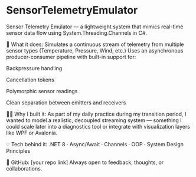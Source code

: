 # SensorTelemetryEmulator
Sensor Telemetry Emulator — a lightweight system that mimics real-time sensor data flow using System.Threading.Channels in C#.

🔧 What it does:
Simulates a continuous stream of telemetry from multiple sensor types (Temperature, Pressure, Wind, etc.)
Uses an asynchronous producer-consumer pipeline with built-in support for:

Backpressure handling

Cancellation tokens

Polymorphic sensor readings

Clean separation between emitters and receivers

👨‍💻 Why I built it:
As part of my daily practice during my transition period, I wanted to model a realistic, decoupled streaming system — something I could scale later into a diagnostics tool or integrate with visualization layers like WPF or Avalonia.

💡 Tech behind it:
.NET 8 · Async/Await · Channels · OOP · System Design Principles

📎 GitHub: [your repo link]
Always open to feedback, thoughts, or collaborations.
